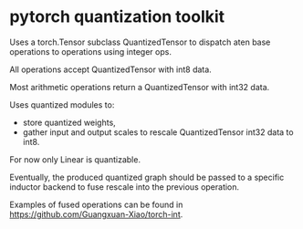 # pytorch quantization toolkit

Uses a torch.Tensor subclass QuantizedTensor to dispatch aten base operations to operations using integer ops.

All operations accept QuantizedTensor with int8 data.

Most arithmetic operations return a QuantizedTensor with int32 data.

Uses quantized modules to:

- store quantized weights,
- gather input and output scales to rescale QuantizedTensor int32 data to int8.

For now only Linear is quantizable.

Eventually, the produced quantized graph should be passed to a specific inductor backend to fuse rescale into the previous operation.

Examples of fused operations can be found in https://github.com/Guangxuan-Xiao/torch-int.

